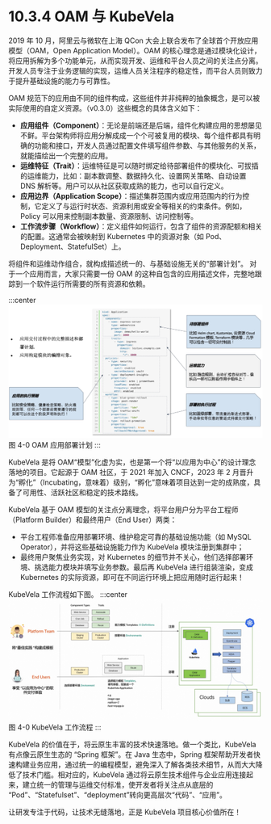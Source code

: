 # 10.3.4 OAM 与 KubeVela

2019 年 10 月，阿里云与微软在上海 QCon 大会上联合发布了全球首个开放应用模型（OAM，Open Application Model）。OAM 的核心理念是通过模块化设计，将应用拆解为多个功能单元，从而实现开发、运维和平台人员之间的关注点分离。开发人员专注于业务逻辑的实现，运维人员关注程序的稳定性，而平台人员则致力于提升基础设施的能力与可靠性。

OAM 规范下的应用由不同的组件构成，这些组件并非纯粹的抽象概念，是可以被实际使用的自定义资源。（v0.3.0）这些概念的具体含义如下：

- **应用组件（Component）**：无论是前端还是后端，组件化构建应用的思想屡见不鲜。平台架构师将应用分解成成一个个可被复用的模块、每个组件都具有明确的功能和接口，开发人员通过配置文件填写组件参数、与其他服务的关系，就能描绘出一个完整的应用。
- **运维特征（Trait）**：运维特征是可以随时绑定给待部署组件的模块化、可拔插的运维能力，比如：副本数调整、数据持久化、设置网关策略、自动设置 DNS 解析等。用户可以从社区获取成熟的能力，也可以自行定义。
- **应用边界（Application Scope）**：描述集群范围内或应用范围内的行为控制，它定义了与运行时状态、资源利用或安全等相关的约束条件。例如，Policy 可以用来控制副本数量、资源限制、访问控制等。
- **工作流步骤（Workflow）**：定义组件如何运行，包含了组件的资源配额和相关的配置。这通常会被映射到 Kubernetes 中的资源对象（如 Pod、Deployment、StatefulSet）上。


将组件和运维动作组合，就构成描述统一的、与基础设施无关的“部署计划”。
对于一个应用而言，大家只需要一份 OAM 的这种自包含的应用描述文件，完整地跟踪到一个软件运行所需要的所有资源和依赖。

:::center
  ![](../assets/OAM.jpg)<br/>
  图 4-0 OAM 应用部署计划
:::

KubeVela 是将 OAM“模型”化虚为实，也是第一个将“以应用为中心”的设计理念落地的项目。它起源于 OAM 社区，于 2021 年加入 CNCF，2023 年 2 月晋升为“孵化”（Incubating，意味着）级别，“孵化”意味着项目达到一定的成熟度，具备了可用性、活跃社区和稳定的技术路线。

KubeVela 基于 OAM 模型的关注点分离理念，将平台用户分为平台工程师（Platform Builder）和最终用户（End User）两类：
- 平台工程师准备应用部署环境、维护稳定可靠的基础设施功能（如 MySQL Operator），并将这些基础设施能力作为 KubeVela 模块注册到集群中；
- 最终用户聚焦业务实现，对 Kubernetes 的细节并不关心，他们选择部署环境、挑选能力模块并填写业务参数。最后再 KubeVela 进行组装渲染，变成 Kubernetes 的实际资源，即可在不同运行环境上把应用随时运行起来！

KubeVela 工作流程如下图。
:::center
  ![](../assets/kubevela.jpg)<br/>
  图 4-0 KubeVela 工作流程
:::

KubeVela 的价值在于，将云原生丰富的技术快速落地。做一个类比，KubeVela 有点像云原生生态的 “Spring 框架”。在 Java 生态中，Spring 框架帮助开发者快速构建业务应用，通过统一的编程模型，避免深入了解各类技术细节，从而大大降低了技术门槛。相对应的，KubeVela 通过将云原生技术组件与企业应用连接起来，建立统一的管理与运维交付标准，使开发者将关注点从底层的 “Pod”、“Statefulset”、“deployment”转向更高层次“代码”、“应用”。

让研发专注于代码，让技术无缝落地，正是 KubeVela 项目核心价值所在！


[^1]: https://zh.wikipedia.org/wiki/%E4%BF%A1%E6%81%AF%E7%83%9F%E5%9B%B1